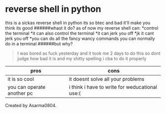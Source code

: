 # reverse shell in python
this is a sickas reverse shell in python its so btec and bad it'll make you think its good
######whast it do?
as of now my reverse shell can:
*control the terminal
*it can also control the terminal
  *it can jerk you off
  *jk it cant jerk you off
  *you can do all the fancy wancy commands you can normally do in a terminal 
######but why?
> I was bored as fuck yesterday and it took me  2 days to do this so dont judge how bad it is and my shitty spelling i cba to do it properly

pros   |    cons
-------|--------
it is so cool | it doesnt solve all your problems
you can operate another pc | i think i have to write for weducational use:(




Created by Asarma0804. 
